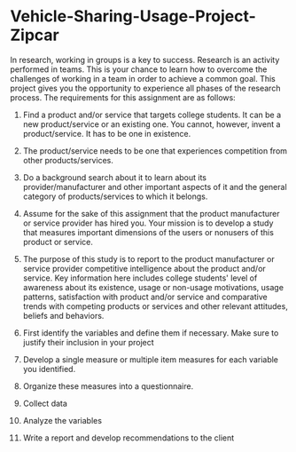 # Vehicle-Sharing-Usage-Project-Zipcar

In research, working in groups is a key to success. Research is an activity performed in teams.  This is your chance to learn how to overcome the challenges of working in a team in order to achieve a common goal.  This project gives you the opportunity to experience all phases of the research process.   The requirements for this assignment are as follows:

1.	Find a product and/or service that targets college students.  It can be a new product/service or an existing one.  You cannot, however, invent a product/service.  It has to be one in existence. 

2.	The product/service needs to be one that experiences competition from other products/services.

3.	Do a background search about it to learn about its provider/manufacturer and other important aspects of it and the general category of products/services to which it belongs.

4.	Assume for the sake of this assignment that the product manufacturer or service provider has hired you.  Your mission is to develop a study that measures important dimensions of the users or nonusers of this product or service.

5.	The purpose of this study is to report to the product manufacturer or service provider competitive intelligence about the product and/or service.  Key information here includes college students' level of awareness about its existence, usage or non-usage motivations, usage patterns, satisfaction with product and/or service and comparative trends with competing products or services and other relevant attitudes, beliefs and behaviors.

6.	First identify the variables and define them if necessary.  Make sure to justify their inclusion in your project
		
7.	Develop a single measure or multiple item measures for each variable you identified.

8.	Organize these measures into a questionnaire.

9.	Collect data

10.	Analyze the variables

11.	Write a report and develop recommendations to the client
